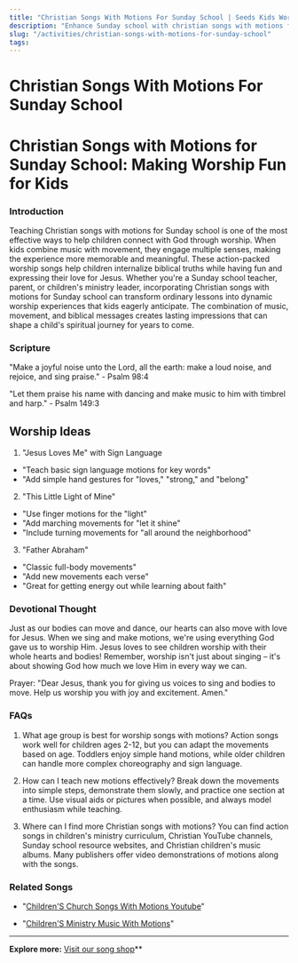 ```yaml
---
title: "Christian Songs With Motions For Sunday School | Seeds Kids Worship"
description: "Enhance Sunday school with christian songs with motions for sunday school that teach faith through music. Educational worship resources for children."
slug: "/activities/christian-songs-with-motions-for-sunday-school"
tags:
---
```


# Christian Songs With Motions For Sunday School

# Christian Songs with Motions for Sunday School: Making Worship Fun for Kids

### Introduction
Teaching Christian songs with motions for Sunday school is one of the most effective ways to help children connect with God through worship. When kids combine music with movement, they engage multiple senses, making the experience more memorable and meaningful. These action-packed worship songs help children internalize biblical truths while having fun and expressing their love for Jesus. Whether you're a Sunday school teacher, parent, or children's ministry leader, incorporating Christian songs with motions for Sunday school can transform ordinary lessons into dynamic worship experiences that kids eagerly anticipate. The combination of music, movement, and biblical messages creates lasting impressions that can shape a child's spiritual journey for years to come.

### Scripture
"Make a joyful noise unto the Lord, all the earth: make a loud noise, and rejoice, and sing praise." - Psalm 98:4

"Let them praise his name with dancing and make music to him with timbrel and harp." - Psalm 149:3

## Worship Ideas
1. "Jesus Loves Me" with Sign Language
- "Teach basic sign language motions for key words"
- "Add simple hand gestures for "loves," "strong," and "belong"

2. "This Little Light of Mine"
- "Use finger motions for the "light"
- "Add marching movements for "let it shine"
- "Include turning movements for "all around the neighborhood"

3. "Father Abraham"
- "Classic full-body movements"
- "Add new movements each verse"
- "Great for getting energy out while learning about faith"

### Devotional Thought
Just as our bodies can move and dance, our hearts can also move with love for Jesus. When we sing and make motions, we're using everything God gave us to worship Him. Jesus loves to see children worship with their whole hearts and bodies! Remember, worship isn't just about singing – it's about showing God how much we love Him in every way we can.

Prayer: "Dear Jesus, thank you for giving us voices to sing and bodies to move. Help us worship you with joy and excitement. Amen."

### FAQs
1. What age group is best for worship songs with motions?
Action songs work well for children ages 2-12, but you can adapt the movements based on age. Toddlers enjoy simple hand motions, while older children can handle more complex choreography and sign language.

2. How can I teach new motions effectively?
Break down the movements into simple steps, demonstrate them slowly, and practice one section at a time. Use visual aids or pictures when possible, and always model enthusiasm while teaching.

3. Where can I find more Christian songs with motions?
You can find action songs in children's ministry curriculum, Christian YouTube channels, Sunday school resource websites, and Christian children's music albums. Many publishers offer video demonstrations of motions along with the songs.

### Related Songs

- "[Children'S Church Songs With Motions Youtube](/songs/children-s-church-songs-with-motions-youtube/)"

- "[Children'S Ministry Music With Motions](/songs/children-s-ministry-music-with-motions/)"

---

**Explore more:** [Visit our song shop](https://seedskidsworship.com/shop)**

<!-- Schema Markup -->
<script type="application/ld+json">
{
  "@context": "https://schema.org",
  "@type": "MusicRecording",
  "name": "Christian Songs With Motions For Sunday School",
  "byArtist": {
    "@type": "MusicGroup",
    "name": "Seeds Kids Worship"
  },
  "isFamilyFriendly": true,
  "url": "https://seedskidsworship.com/activities/christian-songs-with-motions-for-sunday-school/"
}
</script>